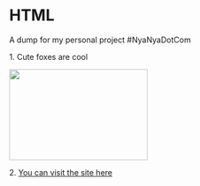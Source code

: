 # HTML
 A dump for my personal project #NyaNyaDotCom
<p>1. Cute foxes are cool</p>
<picture>
<img src="https://upload.wikimedia.org/wikipedia/commons/0/03/Vulpes_vulpes_laying_in_snow.jpg" width="250" height="165.5">
  </picture>
  <p>2.
<a href="https://puw1ng.github.io/HTML/dogester/nyanya.html">You can visit the site here</a>
  </p>
